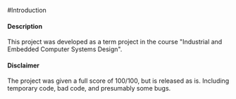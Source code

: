 #Introduction
#### Description
This project was developed as a term project in the course "Industrial and Embedded Computer Systems Design".

#### Disclaimer
The project was given a full score of 100/100, but is released as is. Including temporary code, bad code, and presumably some bugs.
